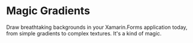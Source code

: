 # Magic Gradients

Draw breathtaking backgrounds in your Xamarin.Forms application today, from simple gradients to complex textures. It's a kind of magic.